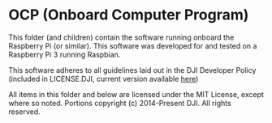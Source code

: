 # OCP (Onboard Computer Program)

This folder (and children) contain the software running onboard the Raspberry Pi (or similar).  This software was developed for and tested on a Raspberry Pi 3 running Raspbian.

This software adheres to all guidelines laid out in the DJI Developer Policy (included in LICENSE.DJI, current version available [here](https://developer.dji.com/policies/developer/))

All items in this folder and below are licensed under the MIT License, except where so noted.
Portions copyright (c) 2014-Present DJI. All rights reserved.